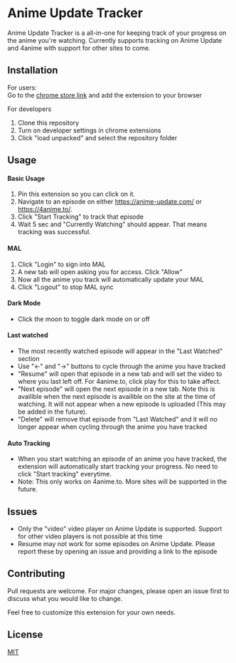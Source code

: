 # Anime Update Tracker

Anime Update Tracker is a all-in-one for keeping track of your progress on the anime you're watching. Currently supports tracking on Anime Update and 4anime with support for other sites to come.

## Installation

For users: 
<br>
Go to the [chrome store link](https://chrome.google.com/webstore/detail/anime-update-tracker/dfcboajkdkgolnlambnobofpdmejbkmb) and add the extension to your browser


For developers
1. Clone this repository
2. Turn on developer settings in chrome extensions
3. Click "load unpacked" and select the repository folder

## Usage
#### Basic Usage

1. Pin this extension so you can click on it.
2. Navigate to an episode on either https://anime-update.com/ or https://4anime.to/.
3. Click "Start Tracking" to track that episode
4. Wait 5 sec and "Currently Watching" should appear. That means tracking was successful.

#### MAL
1. Click "Login" to sign into MAL
2. A new tab will open asking you for access. Click "Allow"
3. Now all the anime you track will automatically update your MAL
4. Click "Logout" to stop MAL sync

#### Dark Mode
- Click the moon to toggle dark mode on or off

#### Last watched
- The most recently watched episode will appear in the "Last Watched" section
- Use "<-" and "->" buttons to cycle through the anime you have tracked
- "Resume" will open that episode in a new tab and will set the video to where you last left off. For 4anime.to, click play for this to take affect.
- "Next episode" will open the next episode in a new tab. Note this is availible when the next episode is availible on the site at the time of watching. It will not appear when a new episode is uploaded (This may be added in the future).
- "Delete" will remove that episode from "Last Watched" and it will no longer appear when cycling through the anime you have tracked

#### Auto Tracking
- When you start watching an episode of an anime you have tracked, the extension will automatically start tracking your progress. No need to click "Start tracking" everytime.
- Note: This only works on 4anime.to. More sites will be supported in the future.

## Issues
- Only the "video" video player on Anime Update is supported. Support for other video players is not possible at this time
- Resume may not work for some episodes on Anime Update. Please report these by opening an issue and providing a link to the episode


## Contributing
Pull requests are welcome. For major changes, please open an issue first to discuss what you would like to change.

Feel free to customize this extension for your own needs.

## License
[MIT](https://choosealicense.com/licenses/mit/)